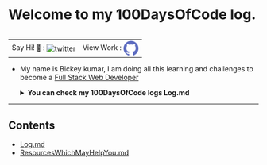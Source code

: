 # Welcome to my 100DaysOfCode log.

<table align="left" >
  <tr>
    <td> Say Hi! 👋 : <a href="https://twitter.com/messages/compose?recipient_id=1444903302546673665&text=Hi! 👋" target="_blank"><img align="center" src="https://cdn.jsdelivr.net/gh/devicons/devicon/icons/twitter/twitter-original.svg" alt="twitter"
          height="auto" width="30" /></a></td>
<!--<td> Let's connect : <a href="https://www.linkedin.com/in/bickey-kumar-117565219/" target="_blank">
        <img align="center" src="https://cdn.jsdelivr.net/gh/devicons/devicon/icons/linkedin/linkedin-original.svg" alt="Linkedin" height="auto" width="30" />
      </a></td> // Commenting out this because there is no need for directing people to it fornow-->
    <td> View Work : <a href="https://github.com/Bickeykr?tab=repositories" target="_blank">
        <img align="center" src="https://github.com/Bickeykr/Bickeykr/blob/main/github.png?raw=true" alt="Github" height="auto" width="30"/>
      </a></td>
  </tr>
</table>
<br> <br><br>

- My name is Bickey kumar, I am doing all this learning and challenges to become a [Full Stack Web Developer](https://www.w3schools.com/whatis/whatis_fullstack.asp#:~:text=Full%20Stack%20Web,SQLite%2C%20or%20MongoDB)

 

    <details>
    <summary><b>You can check my 100DaysOfCode logs Log.md</b></summary><br>

    

    - There may be two reasons why you may want to check Log.me :-

        1. In case you are personally learning web development yourself so, check it may worth your while because I tried make someone like you worth reading.

        2. Somehow you came across this repo and want to to see how I did my 100DaysOfCode challenge and logging stuff.
                - I tried to keep is simple as inspired [MightyJoeW/100-Days-of-Code](https://github.com/MightyJoeW/100-Days-of-Code)

        3. Or may be somthing else who know either way your are [🔲](#Welcome-to-my-100DaysOfCode-log-.)




    </details>

 ***

## Contents
- [Log.md](Log.md)
- [ResourcesWhichMayHelpYou.md](ResourcesWhichMayHelpYou.md)

